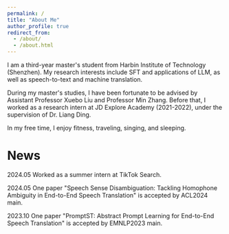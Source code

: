 ```yaml
---
permalink: /
title: "About Me"
author_profile: true
redirect_from: 
  - /about/
  - /about.html
---
```


I am a third-year master's student from Harbin Institute of Technology (Shenzhen). My research interests include SFT and applications of LLM, as well as speech-to-text and machine translation.

During my master's studies, I have been fortunate to be advised by Assistant Professor Xuebo Liu and Professor Min Zhang. Before that, I worked as a research intern at JD Explore Academy (2021-2022), under the supervision of Dr. Liang Ding.

In my free time, I enjoy fitness, traveling, singing, and sleeping.

News
======
2024.05   Worked as a summer intern at TikTok Search.

2024.05   One paper "Speech Sense Disambiguation: Tackling Homophone Ambiguity in End-to-End Speech Translation" is accepted by ACL2024 main. 

2023.10   One paper "PromptST: Abstract Prompt Learning for End-to-End Speech Translation" is accepted by EMNLP2023 main.

